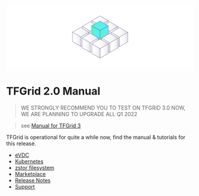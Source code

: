 ![](img/evdc_.png)

# TFGrid 2.0 Manual

> WE STRONGLY RECOMMEND YOU TO TEST ON TFGRID 3.0 NOW, WE ARE PLANNING TO UPGRADE ALL Q1 2022 <BR>

> see [Manual for TFGrid 3](manual:manual3_home_new)


TFGrid is operational for quite a while now, find the manual & tutorials for this release.

- [eVDC](evdc_overview)
- [Kubernetes](kubernetes)
- [zstor filesystem](threefold_filesystem)
- [Marketplace](evdc_marketplace_overview)
- [Release Notes](releasenotes)
- [Support](support)